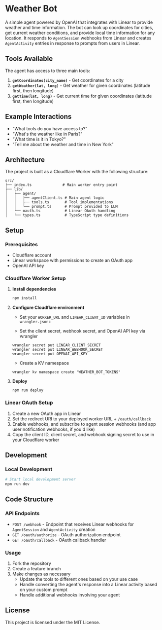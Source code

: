 # Weather Bot

A simple agent powered by OpenAI that integrates with Linear to provide weather and time information. The bot can look up coordinates for cities, get current weather conditions, and provide local time information for any location. It responds to `AgentSession` webhooks from Linear and creates `AgentActivity` entries in response to prompts from users in Linear.

## Tools Available

The agent has access to three main tools:

1. **`getCoordinates(city_name)`** - Get coordinates for a city
2. **`getWeather(lat, long)`** - Get weather for given coordinates (latitude first, then longitude)
3. **`getTime(lat, long)`** - Get current time for given coordinates (latitude first, then longitude)

## Example Interactions

- "What tools do you have access to?"
- "What's the weather like in Paris?"
- "What time is it in Tokyo?"
- "Tell me about the weather and time in New York"

## Architecture

The project is built as a Cloudflare Worker with the following structure:

```
src/
├── index.ts              # Main worker entry point
├── lib/
│   ├── agent/
│   │   ├── agentClient.ts # Main agent logic
│   │   ├── tools.ts       # Tool implementations
│   │   └── prompt.ts      # Prompt provided to LLM
│   └── oauth.ts           # Linear OAuth handling
│   └── types.ts           # TypeScript type definitions
```

## Setup

### Prerequisites

- Cloudflare account
- Linear workspace with permissions to create an OAuth app
- OpenAI API key

### Cloudflare Worker Setup

1. **Install dependencies**
   ```bash
   npm install
   ```

2. **Configure Cloudflare environment**

   * Set your `WORKER_URL` and `LINEAR_CLIENT_ID` variables in `wrangler.jsonc`

   * Set the client secret, webhook secret, and OpenAI API key via wrangler
   ```
   wrangler secret put LINEAR_CLIENT_SECRET
   wrangler secret put LINEAR_WEBHOOK_SECRET
   wrangler secret put OPENAI_API_KEY
   ```

   * Create a KV namespace
   ```
   wrangler kv namespace create "WEATHER_BOT_TOKENS"
   ```

3. **Deploy**
   ```
   npm run deploy
   ```

### Linear OAuth Setup

1. Create a new OAuth app in Linear
2. Set the redirect URI to your deployed worker URL + `/oauth/callback`
3. Enable webhooks, and subscribe to agent session webhooks (and app user notification webhooks, if you'd like)
4. Copy the client ID, client secret, and webhook signing secret to use in your Cloudflare worker

## Development

### Local Development

```bash
# Start local development server
npm run dev
```

## Code Structure

### API Endpoints

- `POST /webhook` - Endpoint that receives Linear webhooks for `AgentSession` and `AgentActivity` creation
- `GET /oauth/authorize` - OAuth authorization endpoint
- `GET /oauth/callback` - OAuth callback handler

### Usage

1. Fork the repository
2. Create a feature branch
3. Make changes as necessary
    - Update the tools to different ones based on your use case
    - Handle converting the agent's response into a Linear activity based on your custom prompt
    - Handle additional webhooks involving your agent

## License

This project is licensed under the MIT License.